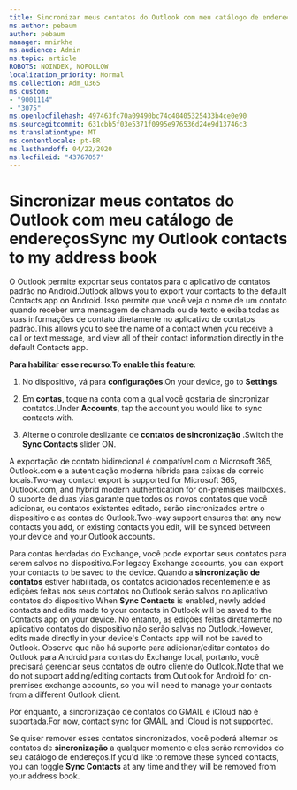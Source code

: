 ```yaml
---
title: Sincronizar meus contatos do Outlook com meu catálogo de endereços
ms.author: pebaum
author: pebaum
manager: mnirkhe
ms.audience: Admin
ms.topic: article
ROBOTS: NOINDEX, NOFOLLOW
localization_priority: Normal
ms.collection: Adm_O365
ms.custom:
- "9001114"
- "3075"
ms.openlocfilehash: 497463fc70a09490bc74c40405325433b4ce0e90
ms.sourcegitcommit: 631cbb5f03e5371f0995e976536d24e9d13746c3
ms.translationtype: MT
ms.contentlocale: pt-BR
ms.lasthandoff: 04/22/2020
ms.locfileid: "43767057"
---
```

# <a name="sync-my-outlook-contacts-to-my-address-book"></a><span data-ttu-id="799e7-102">Sincronizar meus contatos do Outlook com meu catálogo de endereços</span><span class="sxs-lookup"><span data-stu-id="799e7-102">Sync my Outlook contacts to my address book</span></span>

<span data-ttu-id="799e7-103">O Outlook permite exportar seus contatos para o aplicativo de contatos padrão no Android.</span><span class="sxs-lookup"><span data-stu-id="799e7-103">Outlook allows you to export your contacts to the default Contacts app on Android.</span></span> <span data-ttu-id="799e7-104">Isso permite que você veja o nome de um contato quando receber uma mensagem de chamada ou de texto e exiba todas as suas informações de contato diretamente no aplicativo de contatos padrão.</span><span class="sxs-lookup"><span data-stu-id="799e7-104">This allows you to see the name of a contact when you receive a call or text message, and view all of their contact information directly in the default Contacts app.</span></span>
 
<span data-ttu-id="799e7-105">**Para habilitar esse recurso**:</span><span class="sxs-lookup"><span data-stu-id="799e7-105">**To enable this feature**:</span></span>
 
1. <span data-ttu-id="799e7-106">No dispositivo, vá para **configurações**.</span><span class="sxs-lookup"><span data-stu-id="799e7-106">On your device, go to **Settings**.</span></span>

2. <span data-ttu-id="799e7-107">Em **contas**, toque na conta com a qual você gostaria de sincronizar contatos.</span><span class="sxs-lookup"><span data-stu-id="799e7-107">Under **Accounts**, tap the account you would like to sync contacts with.</span></span>

3. <span data-ttu-id="799e7-108">Alterne o controle deslizante de **contatos de sincronização** .</span><span class="sxs-lookup"><span data-stu-id="799e7-108">Switch the **Sync Contacts** slider ON.</span></span>
 
<span data-ttu-id="799e7-109">A exportação de contato bidirecional é compatível com o Microsoft 365, Outlook.com e a autenticação moderna híbrida para caixas de correio locais.</span><span class="sxs-lookup"><span data-stu-id="799e7-109">Two-way contact export is supported for Microsoft 365, Outlook.com, and hybrid modern authentication for on-premises mailboxes.</span></span> <span data-ttu-id="799e7-110">O suporte de duas vias garante que todos os novos contatos que você adicionar, ou contatos existentes editado, serão sincronizados entre o dispositivo e as contas do Outlook.</span><span class="sxs-lookup"><span data-stu-id="799e7-110">Two-way support ensures that any new contacts you add, or existing contacts you edit, will be synced between your device and your Outlook accounts.</span></span>
 
<span data-ttu-id="799e7-111">Para contas herdadas do Exchange, você pode exportar seus contatos para serem salvos no dispositivo.</span><span class="sxs-lookup"><span data-stu-id="799e7-111">For legacy Exchange accounts, you can export your contacts to be saved to the device.</span></span> <span data-ttu-id="799e7-112">Quando a **sincronização de contatos** estiver habilitada, os contatos adicionados recentemente e as edições feitas nos seus contatos no Outlook serão salvos no aplicativo contatos do dispositivo.</span><span class="sxs-lookup"><span data-stu-id="799e7-112">When **Sync Contacts** is enabled, newly added contacts and edits made to your contacts in Outlook will be saved to the Contacts app on your device.</span></span> <span data-ttu-id="799e7-113">No entanto, as edições feitas diretamente no aplicativo contatos do dispositivo não serão salvas no Outlook.</span><span class="sxs-lookup"><span data-stu-id="799e7-113">However, edits made directly in your device's Contacts app will not be saved to Outlook.</span></span> <span data-ttu-id="799e7-114">Observe que não há suporte para adicionar/editar contatos do Outlook para Android para contas do Exchange local, portanto, você precisará gerenciar seus contatos de outro cliente do Outlook.</span><span class="sxs-lookup"><span data-stu-id="799e7-114">Note that we do not support adding/editing contacts from Outlook for Android for on-premises exchange accounts, so you will need to manage your contacts from a different Outlook client.</span></span>
 
<span data-ttu-id="799e7-115">Por enquanto, a sincronização de contatos do GMAIL e iCloud não é suportada.</span><span class="sxs-lookup"><span data-stu-id="799e7-115">For now, contact sync for GMAIL and iCloud is not supported.</span></span>
 
<span data-ttu-id="799e7-116">Se quiser remover esses contatos sincronizados, você poderá alternar os contatos de **sincronização** a qualquer momento e eles serão removidos do seu catálogo de endereços.</span><span class="sxs-lookup"><span data-stu-id="799e7-116">If you'd like to remove these synced contacts, you can toggle **Sync Contacts** at any time and they will be removed from your address book.</span></span>
